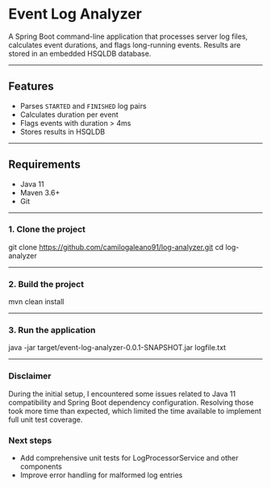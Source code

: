 # Event Log Analyzer

A Spring Boot command-line application that processes server log files, calculates event durations, and flags long-running events. Results are stored in an embedded HSQLDB database.

---

## Features

- Parses `STARTED` and `FINISHED` log pairs
- Calculates duration per event
- Flags events with duration > 4ms
- Stores results in HSQLDB

---

## Requirements

- Java 11
- Maven 3.6+
- Git

---

### 1. Clone the project

git clone https://github.com/camilogaleano91/log-analyzer.git
cd log-analyzer

---
### 2. Build the project

mvn clean install

---

### 3. Run the application

java -jar target/event-log-analyzer-0.0.1-SNAPSHOT.jar logfile.txt

---

### Disclaimer

During the initial setup, I encountered some issues related to Java 11 compatibility and Spring Boot dependency configuration. Resolving those took more time than expected, which limited the time available to implement full unit test coverage.

### Next steps

- Add comprehensive unit tests for LogProcessorService and other components
- Improve error handling for malformed log entries

